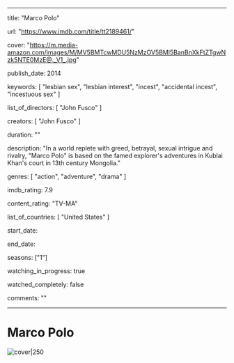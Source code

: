 
---

title: "Marco Polo"

url: "https://www.imdb.com/title/tt2189461/"

cover: "https://m.media-amazon.com/images/M/MV5BMTcwMDU5NzMzOV5BMl5BanBnXkFtZTgwNzk5NTE0MzE@._V1_.jpg"

publish_date: 2014

keywords: [ "lesbian sex", "lesbian interest", "incest", "accidental incest", "incestuous sex" ]

list_of_directors: [ "John Fusco" ]

creators: [ "John Fusco" ]

duration: ""

description: "In a world replete with greed, betrayal, sexual intrigue and rivalry, \"Marco Polo\" is based on the famed explorer's adventures in Kublai Khan's court in 13th century Mongolia."

genres: [ "action", "adventure", "drama" ]

imdb_rating: 7.9

content_rating: "TV-MA"

list_of_countries: [ "United States" ]

start_date: 

end_date: 

seasons: ["1"]

watching_in_progress: true

watched_completely: false

comments: ""

---

  

# Marco Polo

  

![cover|250](https://m.media-amazon.com/images/M/MV5BMTcwMDU5NzMzOV5BMl5BanBnXkFtZTgwNzk5NTE0MzE@._V1_.jpg)